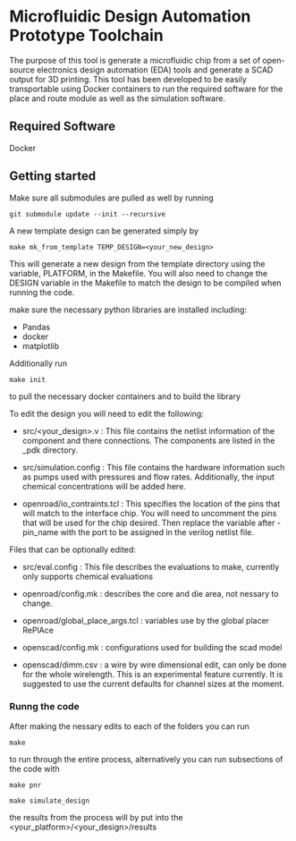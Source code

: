 # Microfluidic Design Automation Prototype Toolchain

The purpose of this tool is generate a microfluidic chip from a set of open-source electronics design automation (EDA) tools and generate a SCAD output for 3D printing. This tool has been developed to be easily transportable using Docker containers to run the required software for the place and route module as well as the simulation software.

## Required Software

Docker


## Getting started

Make sure all submodules are pulled as well by running
```
git submodule update --init --recursive
```

A new template design can be generated simply by
```
make mk_from_template TEMP_DESIGN=<your_new_design>
```
This will generate a new design from the template directory using the variable, PLATFORM, in the Makefile. You will also need to change the DESIGN variable in the Makefile to match the design to be compiled when running the code.

make sure the necessary python libraries are installed including:
 - Pandas
 - docker
 - matplotlib


Additionally run 
```
make init
```
to pull the necessary docker containers and to build the library



To edit the design you will need to edit the following:    

 - src/<your_design>.v : This file contains the netlist information of the component and there connections. The components are listed in the <platform>_pdk directory.


 - src/simulation.config : This file contains the hardware information such as pumps used with pressures and flow rates. Additionally, the input chemical concentrations will be added here.

    
 - openroad/io_contraints.tcl : This specifies the location of the pins that will match to the interface chip. You will need to uncomment the pins that will be used for the chip desired. Then replace the variable after -pin_name with the port to be assigned in the verilog netlist file.


Files that can be optionally edited:
    
 - src/eval.config : This file describes the evaluations to make, currently only supports chemical evaluations
   
 - openroad/config.mk : describes the core and die area, not nessary to change.
    
 - openroad/global_place_args.tcl : variables use by the global placer RePlAce   

 - openscad/config.mk : configurations used for building the scad model 

 - openscad/dimm.csv : a wire by wire dimensional edit, can only be done for the whole wirelength. This is an experimental feature currently. It is suggested to use the current defaults for channel sizes at the moment.

### Runng the code

After making the nessary edits to each of the folders you can run
```
make
```
to run through the entire process, alternatively you can run subsections of the code with
```
make pnr

make simulate_design
```

the results from the process will by put into the <your_platform>/<your_design>/results
